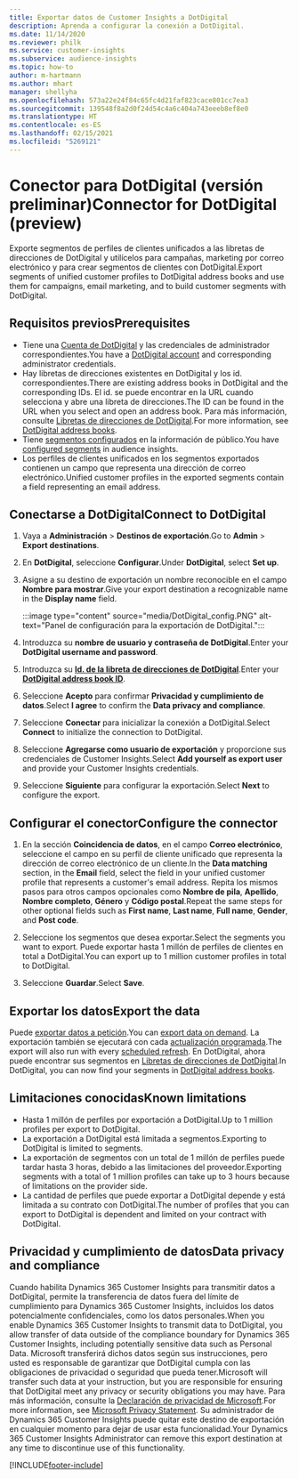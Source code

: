 ```yaml
---
title: Exportar datos de Customer Insights a DotDigital
description: Aprenda a configurar la conexión a DotDigital.
ms.date: 11/14/2020
ms.reviewer: philk
ms.service: customer-insights
ms.subservice: audience-insights
ms.topic: how-to
author: m-hartmann
ms.author: mhart
manager: shellyha
ms.openlocfilehash: 573a22e24f84c65fc4d21faf823cace801cc7ea3
ms.sourcegitcommit: 139548f8a2d0f24d54c4a6c404a743eeeb8ef8e0
ms.translationtype: HT
ms.contentlocale: es-ES
ms.lasthandoff: 02/15/2021
ms.locfileid: "5269121"
---
```

# <a name="connector-for-dotdigital-preview"></a><span data-ttu-id="05e6f-103">Conector para DotDigital (versión preliminar)</span><span class="sxs-lookup"><span data-stu-id="05e6f-103">Connector for DotDigital (preview)</span></span>

<span data-ttu-id="05e6f-104">Exporte segmentos de perfiles de clientes unificados a las libretas de direcciones de DotDigital y utilícelos para campañas, marketing por correo electrónico y para crear segmentos de clientes con DotDigital.</span><span class="sxs-lookup"><span data-stu-id="05e6f-104">Export segments of unified customer profiles to DotDigital address books and use them for campaigns, email marketing, and to build customer segments with DotDigital.</span></span> 

## <a name="prerequisites"></a><span data-ttu-id="05e6f-105">Requisitos previos</span><span class="sxs-lookup"><span data-stu-id="05e6f-105">Prerequisites</span></span>

-   <span data-ttu-id="05e6f-106">Tiene una [Cuenta de DotDigital](https://dotdigital.com/) y las credenciales de administrador correspondientes.</span><span class="sxs-lookup"><span data-stu-id="05e6f-106">You have a [DotDigital account](https://dotdigital.com/) and corresponding administrator credentials.</span></span>
-   <span data-ttu-id="05e6f-107">Hay libretas de direcciones existentes en DotDigital y los id. correspondientes.</span><span class="sxs-lookup"><span data-stu-id="05e6f-107">There are existing address books in DotDigital and the corresponding IDs.</span></span> <span data-ttu-id="05e6f-108">El id. se puede encontrar en la URL cuando selecciona y abre una libreta de direcciones.</span><span class="sxs-lookup"><span data-stu-id="05e6f-108">The ID can be found in the URL when you select and open an address book.</span></span> <span data-ttu-id="05e6f-109">Para más información, consulte [Libretas de direcciones de DotDigital](https://support.dotdigital.com/hc/articles/212211968-Creating-an-address-book).</span><span class="sxs-lookup"><span data-stu-id="05e6f-109">For more information, see [DotDigital address books](https://support.dotdigital.com/hc/articles/212211968-Creating-an-address-book).</span></span>
-   <span data-ttu-id="05e6f-110">Tiene [segmentos configurados](segments.md) en la información de público.</span><span class="sxs-lookup"><span data-stu-id="05e6f-110">You have [configured segments](segments.md) in audience insights.</span></span>
-   <span data-ttu-id="05e6f-111">Los perfiles de clientes unificados en los segmentos exportados contienen un campo que representa una dirección de correo electrónico.</span><span class="sxs-lookup"><span data-stu-id="05e6f-111">Unified customer profiles in the exported segments contain a field representing an email address.</span></span>

## <a name="connect-to-dotdigital"></a><span data-ttu-id="05e6f-112">Conectarse a DotDigital</span><span class="sxs-lookup"><span data-stu-id="05e6f-112">Connect to DotDigital</span></span>

1. <span data-ttu-id="05e6f-113">Vaya a **Administración** > **Destinos de exportación**.</span><span class="sxs-lookup"><span data-stu-id="05e6f-113">Go to **Admin** > **Export destinations**.</span></span>

1. <span data-ttu-id="05e6f-114">En **DotDigital**, seleccione **Configurar**.</span><span class="sxs-lookup"><span data-stu-id="05e6f-114">Under **DotDigital**, select **Set up**.</span></span>

1. <span data-ttu-id="05e6f-115">Asigne a su destino de exportación un nombre reconocible en el campo **Nombre para mostrar**.</span><span class="sxs-lookup"><span data-stu-id="05e6f-115">Give your export destination a recognizable name in the **Display name** field.</span></span>

   :::image type="content" source="media/DotDigital_config.PNG" alt-text="Panel de configuración para la exportación de DotDigital.":::

1. <span data-ttu-id="05e6f-117">Introduzca su **nombre de usuario y contraseña de DotDigital**.</span><span class="sxs-lookup"><span data-stu-id="05e6f-117">Enter your **DotDigital username and password**.</span></span>

1. <span data-ttu-id="05e6f-118">Introduzca su **[Id. de la libreta de direcciones de DotDigital](https://support.dotdigital.com/hc/articles/212211968-Creating-an-address-book)**.</span><span class="sxs-lookup"><span data-stu-id="05e6f-118">Enter your **[DotDigital address book ID](https://support.dotdigital.com/hc/articles/212211968-Creating-an-address-book)**.</span></span>

1. <span data-ttu-id="05e6f-119">Seleccione **Acepto** para confirmar **Privacidad y cumplimiento de datos**.</span><span class="sxs-lookup"><span data-stu-id="05e6f-119">Select **I agree** to confirm the **Data privacy and compliance**.</span></span>

1. <span data-ttu-id="05e6f-120">Seleccione **Conectar** para inicializar la conexión a DotDigital.</span><span class="sxs-lookup"><span data-stu-id="05e6f-120">Select **Connect** to initialize the connection to DotDigital.</span></span>

1. <span data-ttu-id="05e6f-121">Seleccione **Agregarse como usuario de exportación** y proporcione sus credenciales de Customer Insights.</span><span class="sxs-lookup"><span data-stu-id="05e6f-121">Select **Add yourself as export user** and provide your Customer Insights credentials.</span></span>

1. <span data-ttu-id="05e6f-122">Seleccione **Siguiente** para configurar la exportación.</span><span class="sxs-lookup"><span data-stu-id="05e6f-122">Select **Next** to configure the export.</span></span>

## <a name="configure-the-connector"></a><span data-ttu-id="05e6f-123">Configurar el conector</span><span class="sxs-lookup"><span data-stu-id="05e6f-123">Configure the connector</span></span>

1. <span data-ttu-id="05e6f-124">En la sección **Coincidencia de datos**, en el campo **Correo electrónico**, seleccione el campo en su perfil de cliente unificado que representa la dirección de correo electrónico de un cliente.</span><span class="sxs-lookup"><span data-stu-id="05e6f-124">In the **Data matching** section, in the **Email** field, select the field in your unified customer profile that represents a customer's email address.</span></span> <span data-ttu-id="05e6f-125">Repita los mismos pasos para otros campos opcionales como **Nombre de pila**, **Apellido**, **Nombre completo**, **Género** y **Código postal**.</span><span class="sxs-lookup"><span data-stu-id="05e6f-125">Repeat the same steps for other optional fields such as **First name**, **Last name**, **Full name**, **Gender**, and **Post code**.</span></span>

1. <span data-ttu-id="05e6f-126">Seleccione los segmentos que desea exportar.</span><span class="sxs-lookup"><span data-stu-id="05e6f-126">Select the segments you want to export.</span></span> <span data-ttu-id="05e6f-127">Puede exportar hasta 1 millón de perfiles de clientes en total a DotDigital.</span><span class="sxs-lookup"><span data-stu-id="05e6f-127">You can export up to 1 million customer profiles in total to DotDigital.</span></span>

1. <span data-ttu-id="05e6f-128">Seleccione **Guardar**.</span><span class="sxs-lookup"><span data-stu-id="05e6f-128">Select **Save**.</span></span>

## <a name="export-the-data"></a><span data-ttu-id="05e6f-129">Exportar los datos</span><span class="sxs-lookup"><span data-stu-id="05e6f-129">Export the data</span></span>

<span data-ttu-id="05e6f-130">Puede [exportar datos a petición](export-destinations.md).</span><span class="sxs-lookup"><span data-stu-id="05e6f-130">You can [export data on demand](export-destinations.md).</span></span> <span data-ttu-id="05e6f-131">La exportación también se ejecutará con cada [actualización programada](system.md#schedule-tab).</span><span class="sxs-lookup"><span data-stu-id="05e6f-131">The export will also run with every [scheduled refresh](system.md#schedule-tab).</span></span> <span data-ttu-id="05e6f-132">En DotDigital, ahora puede encontrar sus segmentos en [Libretas de direcciones de DotDigital](https://support.dotdigital.com/hc/articles/212211968-Creating-an-address-book).</span><span class="sxs-lookup"><span data-stu-id="05e6f-132">In DotDigital, you can now find your segments in [DotDigital address books](https://support.dotdigital.com/hc/articles/212211968-Creating-an-address-book).</span></span>

## <a name="known-limitations"></a><span data-ttu-id="05e6f-133">Limitaciones conocidas</span><span class="sxs-lookup"><span data-stu-id="05e6f-133">Known limitations</span></span>

- <span data-ttu-id="05e6f-134">Hasta 1 millón de perfiles por exportación a DotDigital.</span><span class="sxs-lookup"><span data-stu-id="05e6f-134">Up to 1 million profiles per export to DotDigital.</span></span>
- <span data-ttu-id="05e6f-135">La exportación a DotDigital está limitada a segmentos.</span><span class="sxs-lookup"><span data-stu-id="05e6f-135">Exporting to DotDigital is limited to segments.</span></span>
- <span data-ttu-id="05e6f-136">La exportación de segmentos con un total de 1 millón de perfiles puede tardar hasta 3 horas, debido a las limitaciones del proveedor.</span><span class="sxs-lookup"><span data-stu-id="05e6f-136">Exporting segments with a total of 1 million profiles can take up to 3 hours because of limitations on the provider side.</span></span> 
- <span data-ttu-id="05e6f-137">La cantidad de perfiles que puede exportar a DotDigital depende y está limitada a su contrato con DotDigital.</span><span class="sxs-lookup"><span data-stu-id="05e6f-137">The number of profiles that you can export to DotDigital is dependent and limited on your contract with DotDigital.</span></span>

## <a name="data-privacy-and-compliance"></a><span data-ttu-id="05e6f-138">Privacidad y cumplimiento de datos</span><span class="sxs-lookup"><span data-stu-id="05e6f-138">Data privacy and compliance</span></span>

<span data-ttu-id="05e6f-139">Cuando habilita Dynamics 365 Customer Insights para transmitir datos a DotDigital, permite la transferencia de datos fuera del límite de cumplimiento para Dynamics 365 Customer Insights, incluidos los datos potencialmente confidenciales, como los datos personales.</span><span class="sxs-lookup"><span data-stu-id="05e6f-139">When you enable Dynamics 365 Customer Insights to transmit data to DotDigital, you allow transfer of data outside of the compliance boundary for Dynamics 365 Customer Insights, including potentially sensitive data such as Personal Data.</span></span> <span data-ttu-id="05e6f-140">Microsoft transferirá dichos datos según sus instrucciones, pero usted es responsable de garantizar que DotDigital cumpla con las obligaciones de privacidad o seguridad que pueda tener.</span><span class="sxs-lookup"><span data-stu-id="05e6f-140">Microsoft will transfer such data at your instruction, but you are responsible for ensuring that DotDigital meet any privacy or security obligations you may have.</span></span> <span data-ttu-id="05e6f-141">Para más información, consulte la [Declaración de privacidad de Microsoft](https://go.microsoft.com/fwlink/?linkid=396732).</span><span class="sxs-lookup"><span data-stu-id="05e6f-141">For more information, see [Microsoft Privacy Statement](https://go.microsoft.com/fwlink/?linkid=396732).</span></span>
<span data-ttu-id="05e6f-142">Su administrador de Dynamics 365 Customer Insights puede quitar este destino de exportación en cualquier momento para dejar de usar esta funcionalidad.</span><span class="sxs-lookup"><span data-stu-id="05e6f-142">Your Dynamics 365 Customer Insights Administrator can remove this export destination at any time to discontinue use of this functionality.</span></span>


[!INCLUDE[footer-include](../includes/footer-banner.md)]